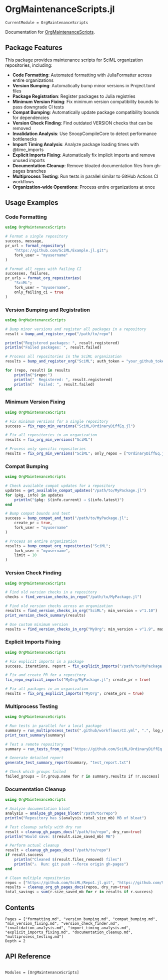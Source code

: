 # OrgMaintenanceScripts.jl

```@meta
CurrentModule = OrgMaintenanceScripts
```

Documentation for [OrgMaintenanceScripts](https://github.com/SciML/OrgMaintenanceScripts.jl).

## Package Features

This package provides maintenance scripts for SciML organization repositories, including:

  - **Code Formatting**: Automated formatting with JuliaFormatter across entire organizations
  - **Version Bumping**: Automatically bump minor versions in Project.toml files
  - **Package Registration**: Register packages to Julia registries
  - **Minimum Version Fixing**: Fix minimum version compatibility bounds to pass downgrade CI tests
  - **Compat Bumping**: Automatically update package compatibility bounds for dependencies
  - **Version Check Finding**: Find outdated VERSION checks that can be removed
  - **Invalidation Analysis**: Use SnoopCompileCore to detect performance bottlenecks
  - **Import Timing Analysis**: Analyze package loading times with @time_imports
  - **Explicit Imports Fixing**: Automatically fix implicit imports and remove unused imports
  - **Documentation Cleanup**: Remove bloated documentation files from gh-pages branches
  - **Multiprocess Testing**: Run tests in parallel similar to GitHub Actions CI workflows
  - **Organization-wide Operations**: Process entire organizations at once

## Usage Examples

### Code Formatting

```julia
using OrgMaintenanceScripts

# Format a single repository
success, message,
pr_url = format_repository(
    "https://github.com/SciML/Example.jl.git";
    fork_user = "myusername"
)

# Format all repos with failing CI
successes, failures,
pr_urls = format_org_repositories(
    "SciML";
    fork_user = "myusername",
    only_failing_ci = true
)
```

### Version Bumping and Registration

```julia
using OrgMaintenanceScripts

# Bump minor versions and register all packages in a repository
result = bump_and_register_repo("/path/to/repo")

println("Registered packages: ", result.registered)
println("Failed packages: ", result.failed)

# Process all repositories in the SciML organization
results = bump_and_register_org("SciML"; auth_token = "your_github_token")

for (repo, result) in results
    println("$repo:")
    println("  Registered: ", result.registered)
    println("  Failed: ", result.failed)
end
```

### Minimum Version Fixing

```julia
using OrgMaintenanceScripts

# Fix minimum versions for a single repository
success = fix_repo_min_versions("SciML/OrdinaryDiffEq.jl")

# Fix all repositories in an organization
results = fix_org_min_versions("SciML")

# Process only specific repositories
results = fix_org_min_versions("SciML"; only_repos = ["OrdinaryDiffEq.jl", "DiffEqBase.jl"])
```

### Compat Bumping

```julia
using OrgMaintenanceScripts

# Check available compat updates for a repository
updates = get_available_compat_updates("/path/to/MyPackage.jl")
for (pkg, info) in updates
    println("$pkg: $(info.current) → $(info.latest)")
end

# Bump compat bounds and test
success = bump_compat_and_test("/path/to/MyPackage.jl";
    create_pr = true,
    fork_user = "myusername"
)

# Process an entire organization
results = bump_compat_org_repositories("SciML";
    fork_user = "myusername",
    limit = 10
)
```

### Version Check Finding

```julia
using OrgMaintenanceScripts

# Find old version checks in a repository
checks = find_version_checks_in_repo("/path/to/MyPackage.jl")

# Find old version checks across an organization
results = find_version_checks_in_org("SciML"; min_version = v"1.10")
print_version_check_summary(results)

# Use custom minimum version
results = find_version_checks_in_org("MyOrg"; min_version = v"1.9", max_repos = 10)
```

### Explicit Imports Fixing

```julia
using OrgMaintenanceScripts

# Fix explicit imports in a package
success, iterations, report = fix_explicit_imports("/path/to/MyPackage.jl")

# Fix and create PR for a repository
fix_repo_explicit_imports("MyOrg/MyPackage.jl"; create_pr = true)

# Fix all packages in an organization
results = fix_org_explicit_imports("MyOrg"; create_prs = true)
```

### Multiprocess Testing

```julia
using OrgMaintenanceScripts

# Run tests in parallel for a local package
summary = run_multiprocess_tests(".github/workflows/CI.yml", ".", log_dir="test_logs")
print_test_summary(summary)

# Test a remote repository
summary = run_tests_from_repo("https://github.com/SciML/OrdinaryDiffEq.jl")

# Generate detailed report
generate_test_summary_report(summary, "test_report.txt")

# Check which groups failed
failed_groups = [r.group.name for r in summary.results if !r.success]
```

### Documentation Cleanup

```julia
using OrgMaintenanceScripts

# Analyze documentation bloat
analysis = analyze_gh_pages_bloat("/path/to/repo")
println("Repository has $(analysis.total_size_mb) MB of bloat")

# Test cleanup safely with dry run
result = cleanup_gh_pages_docs("/path/to/repo", dry_run=true)
println("Would save: $(result.size_saved_mb) MB")

# Perform actual cleanup
result = cleanup_gh_pages_docs("/path/to/repo")
if result.success
    println("Cleaned $(result.files_removed) files")
    println("⚠️  Run: git push --force origin gh-pages")
end

# Clean multiple repositories
repos = ["https://github.com/SciML/Repo1.jl.git", "https://github.com/SciML/Repo2.jl.git"]
results = cleanup_org_gh_pages_docs(repos, dry_run=true)
total_savings = sum(r.size_saved_mb for r in results if r.success)
```

## Contents

```@contents
Pages = ["formatting.md", "version_bumping.md", "compat_bumping.md", "min_version_fixing.md", "version_check_finder.md", "invalidation_analysis.md", "import_timing_analysis.md", "explicit_imports_fixing.md", "documentation_cleanup.md", "multiprocess_testing.md"]
Depth = 2
```

## API Reference

```@index
```

```@autodocs
Modules = [OrgMaintenanceScripts]
```
